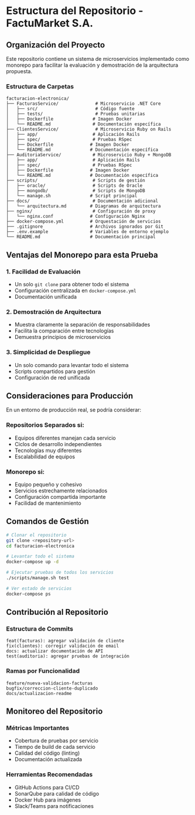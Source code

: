 # Estructura del Repositorio - FactuMarket S.A.

## Organización del Proyecto

Este repositorio contiene un sistema de microservicios implementado como monorepo para facilitar la evaluación y demostración de la arquitectura propuesta.

### Estructura de Carpetas

```
facturacion-electronica/
├── FacturasService/              # Microservicio .NET Core
│   ├── src/                      # Código fuente
│   ├── tests/                    # Pruebas unitarias
│   ├── Dockerfile               # Imagen Docker
│   └── README.md                # Documentación específica
├── ClientesService/              # Microservicio Ruby on Rails
│   ├── app/                     # Aplicación Rails
│   ├── spec/                    # Pruebas RSpec
│   ├── Dockerfile              # Imagen Docker
│   └── README.md               # Documentación específica
├── AuditoriaService/            # Microservicio Ruby + MongoDB
│   ├── app/                     # Aplicación Rails
│   ├── spec/                    # Pruebas RSpec
│   ├── Dockerfile              # Imagen Docker
│   └── README.md               # Documentación específica
├── scripts/                     # Scripts de gestión
│   ├── oracle/                  # Scripts de Oracle
│   ├── mongodb/                 # Scripts de MongoDB
│   └── manage.sh               # Script principal
├── docs/                        # Documentación adicional
│   └── arquitectura.md         # Diagramas de arquitectura
├── nginx/                       # Configuración de proxy
│   └── nginx.conf              # Configuración Nginx
├── docker-compose.yml          # Orquestación de servicios
├── .gitignore                  # Archivos ignorados por Git
├── .env.example                # Variables de entorno ejemplo
└── README.md                   # Documentación principal
```

## Ventajas del Monorepo para esta Prueba

### 1. **Facilidad de Evaluación**
- Un solo `git clone` para obtener todo el sistema
- Configuración centralizada en `docker-compose.yml`
- Documentación unificada

### 2. **Demostración de Arquitectura**
- Muestra claramente la separación de responsabilidades
- Facilita la comparación entre tecnologías
- Demuestra principios de microservicios

### 3. **Simplicidad de Despliegue**
- Un solo comando para levantar todo el sistema
- Scripts compartidos para gestión
- Configuración de red unificada

## Consideraciones para Producción

En un entorno de producción real, se podría considerar:

### Repositorios Separados si:
- Equipos diferentes manejan cada servicio
- Ciclos de desarrollo independientes
- Tecnologías muy diferentes
- Escalabilidad de equipos

### Monorepo si:
- Equipo pequeño y cohesivo
- Servicios estrechamente relacionados
- Configuración compartida importante
- Facilidad de mantenimiento

## Comandos de Gestión

```bash
# Clonar el repositorio
git clone <repository-url>
cd facturacion-electronica

# Levantar todo el sistema
docker-compose up -d

# Ejecutar pruebas de todos los servicios
./scripts/manage.sh test

# Ver estado de servicios
docker-compose ps
```

## Contribución al Repositorio

### Estructura de Commits
```
feat(facturas): agregar validación de cliente
fix(clientes): corregir validación de email
docs: actualizar documentación de API
test(auditoria): agregar pruebas de integración
```

### Ramas por Funcionalidad
```
feature/nueva-validacion-facturas
bugfix/correccion-cliente-duplicado
docs/actualizacion-readme
```

## Monitoreo del Repositorio

### Métricas Importantes
- Cobertura de pruebas por servicio
- Tiempo de build de cada servicio
- Calidad del código (linting)
- Documentación actualizada

### Herramientas Recomendadas
- GitHub Actions para CI/CD
- SonarQube para calidad de código
- Docker Hub para imágenes
- Slack/Teams para notificaciones
